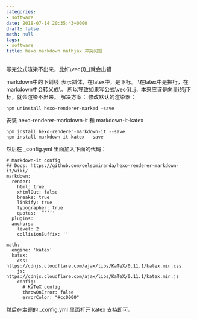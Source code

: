 ```yaml
---
categories:
- software
date: 2018-07-14 20:35:43+0000
draft: false
math: null
tags:
- software
title: hexo markdown mathjax 冲突问题
---
```

写完公式渲染不出来，比如\vec{i}_j就会出错
<!--more-->
markdown中的下划线_表示斜体，在latex中，是下标。
\\在latex中是换行，在markdown中会转义成\。
所以导致如果写公式\vec{i}_j，本来应该是向量i的j下标，就会渲染不出来。
解决方案：
修改默认的渲染器：

```
npm uninstall hexo-renderer-marked –save
```

安装 hexo-renderer-markdown-it 和 markdown-it-katex

```
npm install hexo-renderer-markdown-it --save
npm install markdown-it-katex --save
```

然后在 _config.yml 里面加入下面的代码：

```
# Markdown-it config
## Docs: https://github.com/celsomiranda/hexo-renderer-markdown-it/wiki/
markdown:
  render:
    html: true
    xhtmlOut: false
    breaks: true
    linkify: true
    typographer: true
    quotes: '“”‘’'
  plugins:
  anchors:
    level: 2
    collisionSuffix: ''

math:
  engine: 'katex'   
  katex:
    css: https://cdnjs.cloudflare.com/ajax/libs/KaTeX/0.11.1/katex.min.css
    js: https://cdnjs.cloudflare.com/ajax/libs/KaTeX/0.11.1/katex.min.js
    config:
      # KaTeX config
      throwOnError: false
      errorColor: "#cc0000"
```

然后在主题的 _config.yml 里面打开 katex 支持即可。